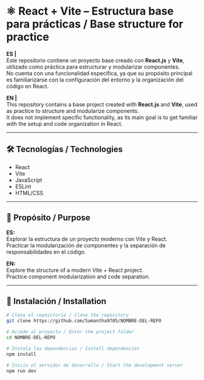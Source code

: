 # ⚛️ React + Vite – Estructura base para prácticas / Base structure for practice

**ES |**  
Este repositorio contiene un proyecto base creado con **React.js** y **Vite**, utilizado como práctica para estructurar y modularizar componentes.  
No cuenta con una funcionalidad específica, ya que su propósito principal es familiarizarse con la configuración del entorno y la organización del código en React.

**EN |**  
This repository contains a base project created with **React.js** and **Vite**, used as practice to structure and modularize components.  
It does not implement specific functionality, as its main goal is to get familiar with the setup and code organization in React.

---

## 🛠 Tecnologías / Technologies

- React  
- Vite  
- JavaScript  
- ESLint  
- HTML/CSS

---

## 🎯 Propósito / Purpose

**ES:**  
Explorar la estructura de un proyecto moderno con Vite y React.  
Practicar la modularización de componentes y la separación de responsabilidades en el código.

**EN:**  
Explore the structure of a modern Vite + React project.  
Practice component modularization and code separation.

---

## 🚀 Instalación / Installation

```bash
# Clona el repositorio / Clone the repository
git clone https://github.com/Samantha9705/NOMBRE-DEL-REPO

# Accede al proyecto / Enter the project folder
cd NOMBRE-DEL-REPO

# Instala las dependencias / Install dependencies
npm install

# Inicia el servidor de desarrollo / Start the development server
npm run dev
